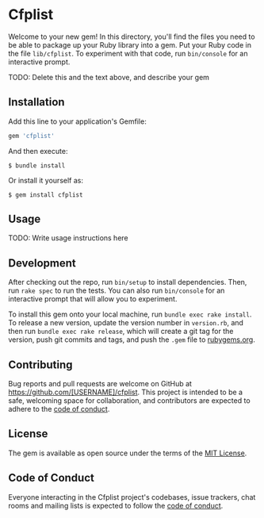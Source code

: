 # Cfplist

Welcome to your new gem! In this directory, you'll find the files you need to be able to package up your Ruby library into a gem. Put your Ruby code in the file `lib/cfplist`. To experiment with that code, run `bin/console` for an interactive prompt.

TODO: Delete this and the text above, and describe your gem

## Installation

Add this line to your application's Gemfile:

```ruby
gem 'cfplist'
```

And then execute:

    $ bundle install

Or install it yourself as:

    $ gem install cfplist

## Usage

TODO: Write usage instructions here

## Development

After checking out the repo, run `bin/setup` to install dependencies. Then, run `rake spec` to run the tests. You can also run `bin/console` for an interactive prompt that will allow you to experiment.

To install this gem onto your local machine, run `bundle exec rake install`. To release a new version, update the version number in `version.rb`, and then run `bundle exec rake release`, which will create a git tag for the version, push git commits and tags, and push the `.gem` file to [rubygems.org](https://rubygems.org).

## Contributing

Bug reports and pull requests are welcome on GitHub at https://github.com/[USERNAME]/cfplist. This project is intended to be a safe, welcoming space for collaboration, and contributors are expected to adhere to the [code of conduct](https://github.com/[USERNAME]/cfplist/blob/master/CODE_OF_CONDUCT.md).


## License

The gem is available as open source under the terms of the [MIT License](https://opensource.org/licenses/MIT).

## Code of Conduct

Everyone interacting in the Cfplist project's codebases, issue trackers, chat rooms and mailing lists is expected to follow the [code of conduct](https://github.com/[USERNAME]/cfplist/blob/master/CODE_OF_CONDUCT.md).
